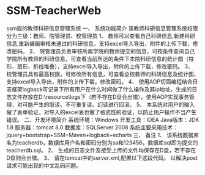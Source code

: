 # SSM-TeacherWeb
ssm版的教师科研信息管理系统
一、 系统功能简介
该教师科研信息管理系统权限分为三级：教师、院管理员、校管理员
1、 教师可以查看自己科研信息,新建科研信息,重新编辑审核未通过的科研信息，支持excel导入导出，附件的上传下载，修改密码。
2、 院管理员负责审核所属学院的教师提交的信息，可按条件查询自己学院所有教师的科研信息，可查看当前所选的条件下本院科研信息的统计图（柱形、扇形、折线堆叠），支持excel导入导出，附件的上传下载，修改密码。
3、 校管理员具有最高权限，可修改所有信息，可查看全校教师的科研信息及统计图、支持excel导入导出，附件的上传下载，修改密码。
4、 使用AOP切面编程结合日志框架logback可记录下所有用户在什么时间做了什么操作及其ip地址，生成的日志文件存放在D:\resource\logs下（若不存在D盘会出错），使用AOP实现事务管理，对可能产生的脏读、不可重复读、幻读进行回滚。
5、 本系统对用户的输入做了表单验证，对导入的excel表也做了格式性的验证，以防止用户操作不当产生错误。
二、开发环境简介
	    系统环境：Windows
    	开发工具：IDEA
      Java版本：JDK 1.8
      服务器：tomcat 8.0
      数据库：SQLServer 2008
      系统主要采用技术：jquery+bootstrap+SSM+Maven+logback+echarts
三、 备注
1、 该系统数据库名为teacherdb，数据库用户名和密码分别为sa和123456，数据库sql即为提交的teacherdb.sql。
2、 生成的日志文件及接受上传的文件均保存在D盘，若不存在D盘则会出错。
3、 请在tomcat中的server.xml,配置以下这段代码。
<Connector port="8080" protocol="HTTP/1.1" URIEncoding="utf-8" connectionTimeout="20000" redirectPort="8443" />
以解决post请求可能出现的中文乱码问题。
